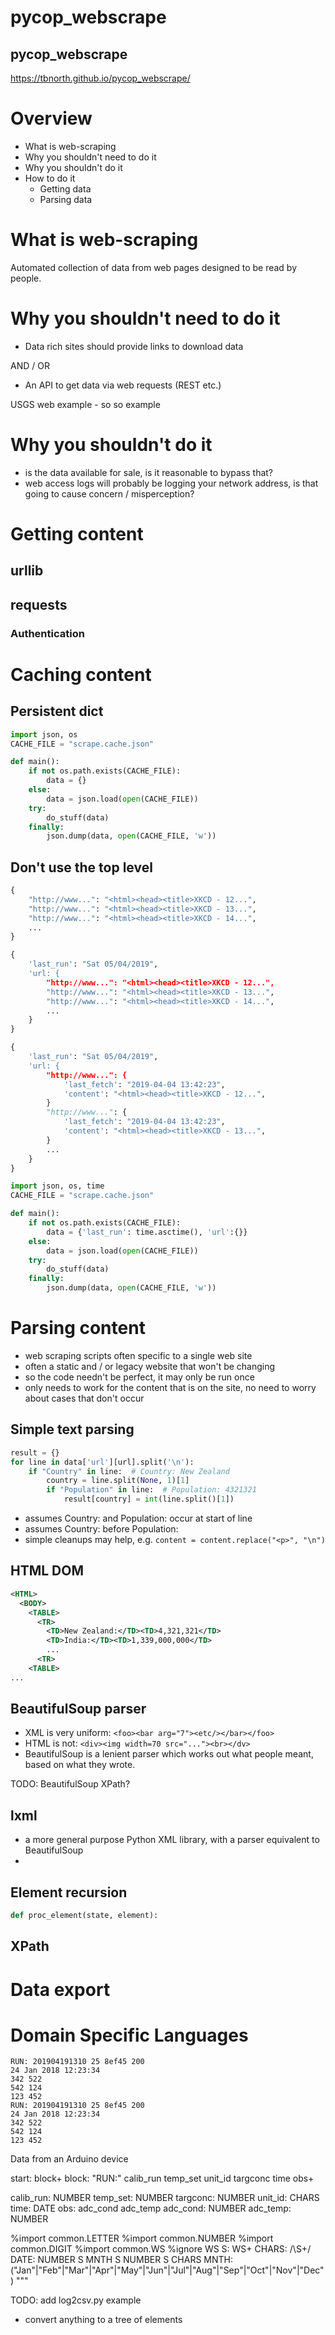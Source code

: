 # pycop_webscrape

## pycop_webscrape

https://tbnorth.github.io/pycop_webscrape/

# Overview

 - What is web-scraping
 - Why you shouldn't need to do it
 - Why you shouldn't do it
 - How to do it
   - Getting data
   - Parsing data

# What is web-scraping

Automated collection of data from web pages designed to
be read by people.

# Why you shouldn't need to do it

 - Data rich sites should provide links to download data

AND / OR

 - An API to get data via web requests (REST etc.)

USGS web example - so so example

# Why you shouldn't do it

 - is the data available for sale, is it reasonable to
   bypass that?
 - web access logs will probably be logging your network
   address, is that going to cause concern / misperception?

# Getting content

## urllib

## requests

### Authentication

# Caching content

## Persistent dict
```python
import json, os
CACHE_FILE = "scrape.cache.json"

def main():
    if not os.path.exists(CACHE_FILE):
        data = {}
    else:
        data = json.load(open(CACHE_FILE))
    try:
        do_stuff(data)
    finally:
        json.dump(data, open(CACHE_FILE, 'w'))
```

## Don't use the top level

```python
{
    "http://www...": "<html><head><title>XKCD - 12...",
    "http://www...": "<html><head><title>XKCD - 13...",
    "http://www...": "<html><head><title>XKCD - 14...",
    ...
}
```


```python
{
    'last_run': "Sat 05/04/2019", 
    'url: {
        "http://www...": "<html><head><title>XKCD - 12...",
        "http://www...": "<html><head><title>XKCD - 13...",
        "http://www...": "<html><head><title>XKCD - 14...",
        ...
    }
}
```

```python
{
    'last_run': "Sat 05/04/2019", 
    'url: {
        "http://www...": {
            'last_fetch': "2019-04-04 13:42:23",
            'content': "<html><head><title>XKCD - 12...",
        }
        "http://www...": {
            'last_fetch': "2019-04-04 13:42:23",
            'content': "<html><head><title>XKCD - 13...",
        }
        ...
    }
}
```

```python
import json, os, time
CACHE_FILE = "scrape.cache.json"

def main():
    if not os.path.exists(CACHE_FILE):
        data = {'last_run': time.asctime(), 'url':{}}
    else:
        data = json.load(open(CACHE_FILE))
    try:
        do_stuff(data)
    finally:
        json.dump(data, open(CACHE_FILE, 'w'))
```

# Parsing content

 - web scraping scripts often specific to a single web site
 - often a static and / or legacy website that won't be changing
 - so the code needn't be perfect, it may only be run once
 - only needs to work for the content that is on the site, no need
   to worry about cases that don't occur
 
## Simple text parsing

```python
result = {}
for line in data['url'][url].split('\n'):
    if "Country" in line:  # Country: New Zealand
        country = line.split(None, 1)[1]
        if "Population" in line:  # Population: 4321321
            result[country] = int(line.split()[1])
```

 - assumes Country: and Population: occur at start of line
 - assumes Country: before Population:
 - simple cleanups may help, e.g.
   `content = content.replace("<p>", "\n")`

## HTML DOM

```xml
<HTML>
  <BODY>
    <TABLE>
      <TR>
        <TD>New Zealand:</TD><TD>4,321,321</TD>
        <TD>India:</TD><TD>1,339,000,000</TD>
        ...
      <TR>
    <TABLE>
...
```

## BeautifulSoup parser

 - XML is very uniform:
    `<foo><bar arg="7"><etc/></bar></foo>`
 - HTML is not:
    `<div><img width=70 src="..."><br></dv>`
 - BeautifulSoup is a lenient parser which works out what people
   meant, based on what they wrote.

TODO: BeautifulSoup XPath?

## lxml

 - a more general purpose Python XML library, with a parser
   equivalent to BeautifulSoup
 - 
## Element recursion

```python
def proc_element(state, element):
```

## XPath

# Data export

# Domain Specific Languages

```
RUN: 201904191310 25 8ef45 200
24 Jan 2018 12:23:34
342 522
542 124
123 452
RUN: 201904191310 25 8ef45 200
24 Jan 2018 12:23:34
342 522
542 124
123 452
```

Data from an Arduino device

start: block+
block: "RUN:" calib_run temp_set unit_id targconc time obs+

calib_run: NUMBER
temp_set: NUMBER
targconc: NUMBER
unit_id: CHARS
time: DATE
obs: adc_cond adc_temp
adc_cond: NUMBER
adc_temp: NUMBER

%import common.LETTER
%import common.NUMBER
%import common.DIGIT
%import common.WS
%ignore WS
S: WS+
CHARS: /\\S+/
DATE: NUMBER S MNTH S NUMBER S CHARS
MNTH: ("Jan"|"Feb"|"Mar"|"Apr"|"May"|"Jun"|"Jul"|"Aug"|"Sep"|"Oct"|"Nov"|"Dec")
"""

TODO: add log2csv.py example

 - convert anything to a tree of elements
 
